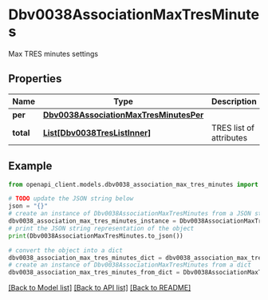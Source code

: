 # Dbv0038AssociationMaxTresMinutes

Max TRES minutes settings

## Properties

Name | Type | Description | Notes
------------ | ------------- | ------------- | -------------
**per** | [**Dbv0038AssociationMaxTresMinutesPer**](Dbv0038AssociationMaxTresMinutesPer.md) |  | [optional] 
**total** | [**List[Dbv0038TresListInner]**](Dbv0038TresListInner.md) | TRES list of attributes | [optional] 

## Example

```python
from openapi_client.models.dbv0038_association_max_tres_minutes import Dbv0038AssociationMaxTresMinutes

# TODO update the JSON string below
json = "{}"
# create an instance of Dbv0038AssociationMaxTresMinutes from a JSON string
dbv0038_association_max_tres_minutes_instance = Dbv0038AssociationMaxTresMinutes.from_json(json)
# print the JSON string representation of the object
print(Dbv0038AssociationMaxTresMinutes.to_json())

# convert the object into a dict
dbv0038_association_max_tres_minutes_dict = dbv0038_association_max_tres_minutes_instance.to_dict()
# create an instance of Dbv0038AssociationMaxTresMinutes from a dict
dbv0038_association_max_tres_minutes_from_dict = Dbv0038AssociationMaxTresMinutes.from_dict(dbv0038_association_max_tres_minutes_dict)
```
[[Back to Model list]](../README.md#documentation-for-models) [[Back to API list]](../README.md#documentation-for-api-endpoints) [[Back to README]](../README.md)


